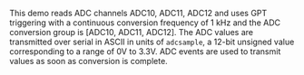 This demo reads ADC channels ADC10, ADC11, ADC12 and uses GPT triggering with a
continuous conversion frequency of 1 kHz and the ADC conversion group is [ADC10,
ADC11, ADC12]. The ADC values are transmitted over serial in ASCII in units of
`adcsample`, a 12-bit unsigned value corresponding to a range of 0V to 3.3V.
ADC events are used to transmit values as soon as conversion is complete.
